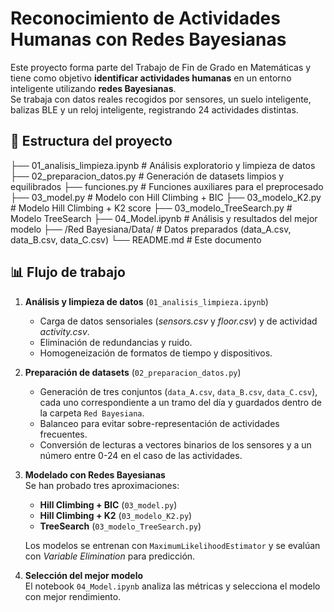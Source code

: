 # Reconocimiento de Actividades Humanas con Redes Bayesianas

Este proyecto forma parte del Trabajo de Fin de Grado en Matemáticas y tiene como objetivo **identificar actividades humanas** en un entorno inteligente utilizando **redes Bayesianas**.  
Se trabaja con datos reales recogidos por sensores, un suelo inteligente, balizas BLE y un reloj inteligente, registrando 24 actividades distintas.


## 📂 Estructura del proyecto

├── 01_analisis_limpieza.ipynb # Análisis exploratorio y limpieza de datos
├── 02_preparacion_datos.py # Generación de datasets limpios y equilibrados
├── funciones.py # Funciones auxiliares para el preprocesado
├── 03_model.py # Modelo con Hill Climbing + BIC
├── 03_modelo_K2.py # Modelo Hill Climbing + K2 score
├── 03_modelo_TreeSearch.py # Modelo TreeSearch
├── 04_Model.ipynb # Análisis y resultados del mejor modelo
├── /Red Bayesiana/Data/ # Datos preparados (data_A.csv, data_B.csv, data_C.csv)
└── README.md # Este documento


## 📊 Flujo de trabajo

1. **Análisis y limpieza de datos**  (`01_analisis_limpieza.ipynb`)
   - Carga de datos sensoriales (*sensors.csv* y *floor.csv*) y de actividad *activity.csv*.   
   - Eliminación de redundancias y ruido.  
   - Homogeneización de formatos de tiempo y dispositivos.

2. **Preparación de datasets** (`02_preparacion_datos.py`)  
   - Generación de tres conjuntos (`data_A.csv`, `data_B.csv`, `data_C.csv`), cada uno correspondiente a un tramo del día y guardados dentro de la carpeta `Red Bayesiana`.
   - Balanceo para evitar sobre-representación de actividades frecuentes.
   - Conversión de lecturas a vectores binarios de los sensores y a un número entre 0-24 en el caso de las actividades.

3. **Modelado con Redes Bayesianas**  
   Se han probado tres aproximaciones:
   - **Hill Climbing + BIC** (`03_model.py`)
   - **Hill Climbing + K2** (`03_modelo_K2.py`)
   - **TreeSearch** (`03_modelo_TreeSearch.py`)

   Los modelos se entrenan con `MaximumLikelihoodEstimator` y se evalúan con *Variable Elimination* para predicción.

4. **Selección del mejor modelo**  
   El notebook `04_Model.ipynb` analiza las métricas y selecciona el modelo con mejor rendimiento.


